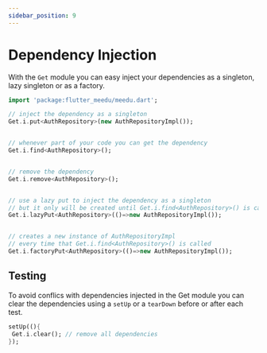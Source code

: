```yaml
---
sidebar_position: 9
---
```


# Dependency Injection

With the `Get` module you can easy inject your dependencies as a singleton, lazy singleton or as a factory.

```dart 
import 'package:flutter_meedu/meedu.dart';

// inject the dependency as a singleton
Get.i.put<AuthRepository>(new AuthRepositoryImpl());


// whenever part of your code you can get the dependency
Get.i.find<AuthRepository>();


// remove the dependency
Get.i.remove<AuthRepository>();


// use a lazy put to inject the dependency as a singleton
// but it only will be created until Get.i.find<AuthRepository>() is called
Get.i.lazyPut<AuthRepository>(()=>new AuthRepositoryImpl());


// creates a new instance of AuthRepositoryImpl 
// every time that Get.i.find<AuthRepository>() is called
Get.i.factoryPut<AuthRepository>(()=>new AuthRepositoryImpl());
```


## Testing
To avoid conflics with dependencies injected in the Get module you can clear the dependencies using a `setUp` or a `tearDown`  before or after each test.

```dart
setUp((){
 Get.i.clear(); // remove all dependencies
});
```